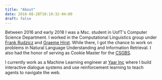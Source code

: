 ```yaml
---
title: "About"
date: 2018-08-28T10:19:32-04:00
draft: false
---
```


Between 2016 and early 2018 I was a Msc. student in UofT's Computer Science Department. I worked in the Computational Linguistics group under [Frank Rudzicz](https://www.cs.toronto.edu/~frank) and [Graeme Hirst](https://www.cs.toronto.edu/~gh). While there, I got the chance to work on problems in Natural Language Understanding and Information Retrieval. I also had the honor of serving as Cookie Master for the [CSGBS](http://www.cs.toronto.edu/csgsbs/).

I currently work as a Machine Learning engineer at [Yaar Inc](https://yaar.ai) where I build interactive dialogue systems and use reinforcement learning to teach agents to navigate the web.
